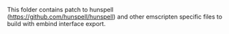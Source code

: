 This folder contains patch to hunspell (https://github.com/hunspell/hunspell) and other emscripten specific files to build with embind interface export.